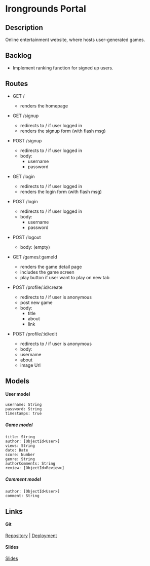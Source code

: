 # Irongrounds Portal

## Description

Online entertainment website, where hosts user-generated games.

## Backlog
- Implement ranking function for signed up users.

## Routes

- GET / 
  - renders the homepage
- GET /signup
  - redirects to / if user logged in
  - renders the signup form (with flash msg)
- POST /signup
  - redirects to / if user logged in
  - body:
    - username
    - password
- GET /login
  - redirects to / if user logged in
  - renders the login form (with flash msg)
- POST /login
  - redirects to / if user logged in
  - body:
    - username
    - password
- POST /logout
  - body: (empty)


- GET /games/:gameId
  - renders the game detail page
  - includes the game screen
  - play button if user want to play on new tab

- POST /profile/:id/create 
  - redirects to / if user is anonymous
  - post new game
  - body: 
    - title
    - about
    - link

- POST /profile/:id/edit 
  - redirects to / if user is anonymous
   - body: 
    - username
    - about
    - image Url


## Models

#### User model
 
```
username: String
password: String
timestamps: true
```


##### Game model

```
title: String
author: [ObjectId<User>]
views: String
date: Date
score: Number
genre: String
authorComments: String
review: [ObjectId<Review>]
``` 

##### Comment model

```
author: [ObjectId<User>]
comment: String
``` 

## Links

#### Git
[Repository](https://github.com/SantAndresP/irongrounds-portal) | [Deployment](https://irongrounds.herokuapp.com/)

#### Slides
[Slides](https://docs.google.com/presentation/d/1fQ0tC4vUQOW51UFGZZ09WzBaA8g9M1w5f-pAgGDxgcU/edit?usp=sharing)
